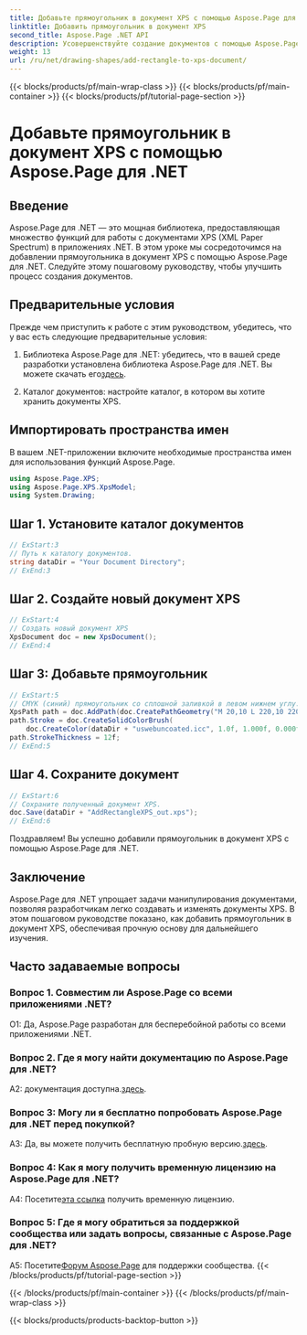 ```yaml
---
title: Добавьте прямоугольник в документ XPS с помощью Aspose.Page для .NET
linktitle: Добавить прямоугольник в документ XPS
second_title: Aspose.Page .NET API
description: Усовершенствуйте создание документов с помощью Aspose.Page для .NET. Узнайте, как добавлять прямоугольники в документы XPS, в этом пошаговом руководстве.
weight: 13
url: /ru/net/drawing-shapes/add-rectangle-to-xps-document/
---
```


{{< blocks/products/pf/main-wrap-class >}}
{{< blocks/products/pf/main-container >}}
{{< blocks/products/pf/tutorial-page-section >}}

# Добавьте прямоугольник в документ XPS с помощью Aspose.Page для .NET

## Введение

Aspose.Page для .NET — это мощная библиотека, предоставляющая множество функций для работы с документами XPS (XML Paper Spectrum) в приложениях .NET. В этом уроке мы сосредоточимся на добавлении прямоугольника в документ XPS с помощью Aspose.Page для .NET. Следуйте этому пошаговому руководству, чтобы улучшить процесс создания документов.

## Предварительные условия

Прежде чем приступить к работе с этим руководством, убедитесь, что у вас есть следующие предварительные условия:

1.  Библиотека Aspose.Page для .NET: убедитесь, что в вашей среде разработки установлена библиотека Aspose.Page для .NET. Вы можете скачать его[здесь](https://releases.aspose.com/page/net/).

2. Каталог документов: настройте каталог, в котором вы хотите хранить документы XPS.

## Импортировать пространства имен

В вашем .NET-приложении включите необходимые пространства имен для использования функций Aspose.Page.

```csharp
using Aspose.Page.XPS;
using Aspose.Page.XPS.XpsModel;
using System.Drawing;
```

## Шаг 1. Установите каталог документов

```csharp
// ExStart:3
// Путь к каталогу документов.
string dataDir = "Your Document Directory";
// ExEnd:3
```

## Шаг 2. Создайте новый документ XPS

```csharp
// ExStart:4
// Создать новый документ XPS
XpsDocument doc = new XpsDocument();
// ExEnd:4
```

## Шаг 3: Добавьте прямоугольник

```csharp
// ExStart:5
// CMYK (синий) прямоугольник со сплошной заливкой в левом нижнем углу.
XpsPath path = doc.AddPath(doc.CreatePathGeometry("M 20,10 L 220,10 220,100 20,100 Z"));
path.Stroke = doc.CreateSolidColorBrush(
    doc.CreateColor(dataDir + "uswebuncoated.icc", 1.0f, 1.000f, 0.000f, 0.000f, 0.000f));
path.StrokeThickness = 12f;
// ExEnd:5
```

## Шаг 4. Сохраните документ

```csharp
// ExStart:6
// Сохраните полученный документ XPS.
doc.Save(dataDir + "AddRectangleXPS_out.xps");
// ExEnd:6
```

Поздравляем! Вы успешно добавили прямоугольник в документ XPS с помощью Aspose.Page для .NET.

## Заключение

Aspose.Page для .NET упрощает задачи манипулирования документами, позволяя разработчикам легко создавать и изменять документы XPS. В этом пошаговом руководстве показано, как добавить прямоугольник в документ XPS, обеспечивая прочную основу для дальнейшего изучения.

## Часто задаваемые вопросы

### Вопрос 1. Совместим ли Aspose.Page со всеми приложениями .NET?

О1: Да, Aspose.Page разработан для бесперебойной работы со всеми приложениями .NET.

### Вопрос 2. Где я могу найти документацию по Aspose.Page для .NET?

 A2: документация доступна.[здесь](https://reference.aspose.com/page/net/).

### Вопрос 3: Могу ли я бесплатно попробовать Aspose.Page для .NET перед покупкой?

 A3: Да, вы можете получить бесплатную пробную версию.[здесь](https://releases.aspose.com/).

### Вопрос 4: Как я могу получить временную лицензию на Aspose.Page для .NET?

 А4: Посетите[эта ссылка](https://purchase.aspose.com/temporary-license/) получить временную лицензию.

### Вопрос 5: Где я могу обратиться за поддержкой сообщества или задать вопросы, связанные с Aspose.Page для .NET?

 A5: Посетите[Форум Aspose.Page](https://forum.aspose.com/c/page/39) для поддержки сообщества.
{{< /blocks/products/pf/tutorial-page-section >}}

{{< /blocks/products/pf/main-container >}}
{{< /blocks/products/pf/main-wrap-class >}}

{{< blocks/products/products-backtop-button >}}
